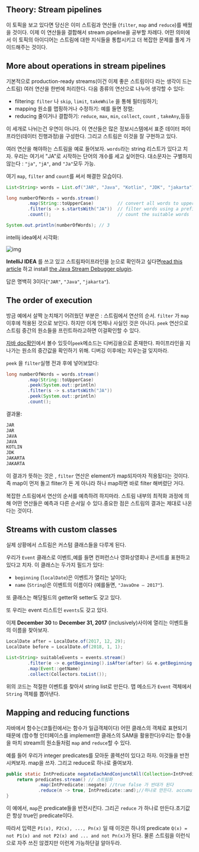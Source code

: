 ## Theory: Stream pipelines

이 토픽을 보고 있다면 당신은 이미 스트림과 연산들 (`filter`, `map` and `reduce`)를 배웠을 것이다. 이제 이 연산들을 결합해서 stream pipeline을 공부할 차례다. 어떤 의미에서 이 토픽의 아이디어는 스트림에 대한 지식들을 통합시키고 더 복잡한 문제를 풀게 가이드해주는 것이다.

## More about operations in stream pipelines

기본적으로 production-ready streams(이건 이제 좋은 스트림이다 라는 생각이 드는 스트림)  여러 연산을 한번에 처리한다. 다음 종류의 연산으로 나누어 생각할 수 있다:

- filtering:  `filter` 나 `skip`, `limit`, `takeWhile` 을 통해 필터링하기;
- mapping  원소를 맵핑하거나 수정하기: 예를 들면 정렬;
- reducing 줄이거나 결합하기: `reduce`, `max`, `min`, `collect`, `count` , `takeAny`,등등

이 세개로 나뉘는건 우연이 아니다. 이 연산들은 많은 정보시스템에서 표준 데이터 파이프라인(데이터 진행과정)을 구성한다. 그리고 스트림은 이것을 잘 구현하고 있다.

여러 연산을 해야하는 스트림을 예로 들어보자. `words`라는 string 리스트가 있다고 치자. 우리는 여기서 "JA"로 시작하는 단어의 개수를 세고 싶어한다. 대소문자는 구별하지 않는다 :  `"ja"`, `"jA"`, and `"Ja"`모두 가능.

여기  `map`, `filter` and `count`를 써서 해결한 모습이다.

```java
List<String> words = List.of("JAR", "Java", "Kotlin", "JDK", "jakarta");

long numberOfWords = words.stream()
        .map(String::toUpperCase)         // convert all words to upper case
        .filter(s -> s.startsWith("JA"))  // filter words using a prefix
        .count();                         // count the suitable words

System.out.println(numberOfWords); // 3
```

intellij idea에서 시각화:

![img](https://ucarecdn.com/cb1da64b-8a7e-4d8e-a931-d6ab12103358/)



**IntelliJ IDEA** 를 쓰고 있고 스트림파이프라인을 눈으로 확인하고 싶다면[read this article](https://www.jetbrains.com/help/idea/analyze-java-stream-operations.html) 하고 install [the Java Stream Debugger plugin](https://plugins.jetbrains.com/plugin/9696-java-stream-debugger).

답은 명백히 3이다(`"JAR"`, `"Java"`, `"jakarta"`).

## The order of execution

방금 예에서 살짝 눈치채기 어려웠던 부분은 : 스트림에서 연산의 순서. `filter` 가 `map` 이후에 적용된 것으로 보인다. 하지만 이게 언제나 사실인 것은 아니다. `peek` 연산으로 스트림 중간의 원소들을 프린트하라고하면 이걸확인할 수 있다.

[자바 doc확인](https://docs.oracle.com/javase/8/docs/api/java/util/stream/Stream.html#peek-java.util.function.Consumer-)에서 볼수 있듯이`peek`메소드는 디버깅용으로 존재한다. 파이프라인을 지나가는 원소의 중간값을 확인하기 위해. 디버깅 이후에는 지우는걸 잊지마라.

 `peek` 을 `filter`실행 전과 후에 넣어보았다:

```java
long numberOfWords = words.stream()
        .map(String::toUpperCase)
        .peek(System.out::println)
        .filter(s -> s.startsWith("JA"))
        .peek(System.out::println)
        .count();
```

결과물:

```java
JAR
JAR
JAVA
JAVA
KOTLIN
JDK
JAKARTA
JAKARTA
```

이 결과가 뜻하는 것은 , `filter` 연산은 element가 map되자마자 적용됬다는 것이다.즉 map이 먼저 돌고 fliter가 돈 게 아니라 하나 map하면 바로 filter 해버렸단 거다.

복잡한 스트림에서 연산의 순서를 예측하려 하지마라. 스트림 내부의 최적화 과정에 의해 어떤 연산들은 예측과 다른 순서일 수 있다.중요한 점은 스트림의 결과는 제대로 나온다는 것이다.

## Streams with custom classes

실제 상황에서 스트림은 커스텀 클래스들을 다루게 된다.

우리가 `Event` 클래스로 이벤트,예를 들면 컨퍼런스나 영화상영회나 콘서트를 표현하고 있다고 치자. 이 클래스는 두가지 필드가 있다:

- `beginning` (`localDate`)은 이벤트가 열리는 날이다;
- `name` (`String`)은 이벤트의 이름이다 (예를들면, `"JavaOne – 2017"`).

또 클래스는 해당필드의 getter와 setter도 갖고 있다.

또 우리는 event 리스트인 `events`도 갖고 있다.

이제 **December 30** to **December 31, 2017** (inclusively)사이에 열리는 이벤트들의 이름을 찾아보자.

```java
LocalDate after = LocalDate.of(2017, 12, 29);
LocalDate before = LocalDate.of(2018, 1, 1);
        
List<String> suitableEvents = events.stream()
        .filter(e -> e.getBeginning().isAfter(after) && e.getBeginning().isBefore(before))
        .map(Event::getName)
        .collect(Collectors.toList());
```

위의 코드는 적절한 이벤트를 찾아서 string list로 만든다. 맵 메소드가 `Event` 객체에서 `String` 객체를 뽑아낸다.

## Mapping and reducing functions

자바에서 함수는(코틀린에서는 함수가 일급객체이다) 어떤 클래스의 객체로 표현되기 때문에 (함수형 인터페이스를 implement한 클래스의 SAM을 활용한다)우리는 함수들을 마치 stream의 원소들처럼 `map` and `reduce`할 수 있다.

예를 들어 우리가 integer predicates를 모아둔 콜렉션이 있다고 하자. 이것들을 반전시켜보자. map을 쓰자. 그리고 reduce로 하나로 줄여보자.

```java
public static IntPredicate negateEachAndConjunctAll(Collection<IntPredicate> predicates) { //함수콜렉션을 받고
    return predicates.stream() // 스트림화 
            .map(IntPredicate::negate) //true false 가 반대가 된다
            .reduce(n -> true, IntPredicate::and);//하나로 만든다. accumulator 함수는 IntPredciate의 and이다 여기서 and 연산을 한다. n->true는 맨 처음 초기값이다. 초기 값으로 IntPredicate(n -> true)을 주고있다.
}
```

이 예에서, `map`은 predicate들을 반전시킨다. 그리곤 `reduce` 가 하나로 만든다.초기값은 항상 true인 predicate이다.

따라서 입력은 `P1(x), P2(x), ..., Pn(x)` 일 때 이것은 하나의 predicate `Q(x) = not P1(x) and not P2(x) and ... and not Pn(x)`가 된다. 물론 스트림을 이런식으로 자주 쓰진 않겠지만 이런게 가능하단걸 알아두라.

